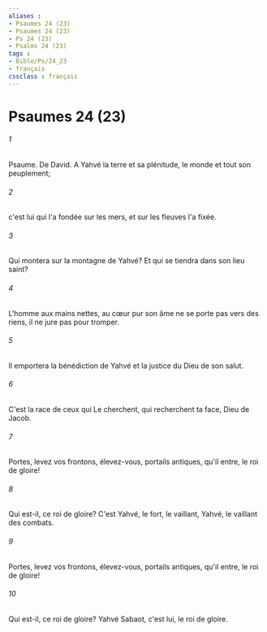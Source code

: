 ```yaml
---
aliases : 
- Psaumes 24 (23)
- Psaumes 24 (23)
- Ps 24 (23)
- Psalms 24 (23)
tags : 
- Bible/Ps/24_23
- français
cssclass : français
---
```


# Psaumes 24 (23)

###### 1
Psaume. De David. A Yahvé la terre et sa plénitude, le monde et tout son peuplement;
###### 2
c'est lui qui l'a fondée sur les mers, et sur les fleuves l'a fixée.
###### 3
Qui montera sur la montagne de Yahvé? Et qui se tiendra dans son lieu saint?
###### 4
L'homme aux mains nettes, au cœur pur son âme ne se porte pas vers des riens, il ne jure pas pour tromper.
###### 5
Il emportera la bénédiction de Yahvé et la justice du Dieu de son salut.
###### 6
C'est la race de ceux qui Le cherchent, qui recherchent ta face, Dieu de Jacob.
###### 7
Portes, levez vos frontons, élevez-vous, portails antiques, qu'il entre, le roi de gloire!
###### 8
Qui est-il, ce roi de gloire? C'est Yahvé, le fort, le vaillant, Yahvé, le vaillant des combats.
###### 9
Portes, levez vos frontons, élevez-vous, portails antiques, qu'il entre, le roi de gloire!
###### 10
Qui est-il, ce roi de gloire? Yahvé Sabaot, c'est lui, le roi de gloire.
